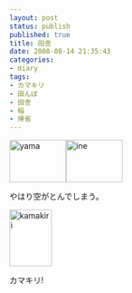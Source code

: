 ```yaml
---
layout: post
status: publish
published: true
title: 田舎
date: 2008-08-14 21:35:43
categories:
- diary
tags:
- カマキリ
- 田んぼ
- 田舎
- 稲
- 帰省
---
```

<a title="yama by jun1456, on Flickr" href="http://www.flickr.com/photos/jun_/2762634978/"><img src="http://farm4.static.flickr.com/3263/2762634978_0b8a0b84e6_t.jpg" alt="yama" width="100" height="75" /></a><a title="ine by jun1456, on Flickr" href="http://www.flickr.com/photos/jun_/2761789537/"><img src="http://farm4.static.flickr.com/3154/2761789537_935c4fef14_t.jpg" alt="ine" width="100" height="75" /></a>

やはり空がとんでしまう。

<a title="kamakiri by jun1456, on Flickr" href="http://www.flickr.com/photos/jun_/2762634930/"><img src="http://farm4.static.flickr.com/3072/2762634930_1aa89646ea_t.jpg" alt="kamakiri" width="75" height="100" /></a>

カマキリ!
